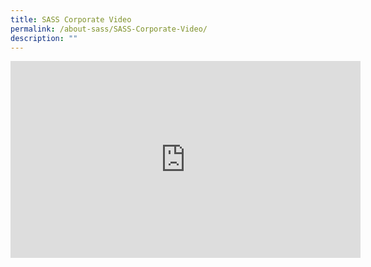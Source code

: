 ```yaml
---
title: SASS Corporate Video
permalink: /about-sass/SASS-Corporate-Video/
description: ""
---
```

<iframe width="560" height="315" src="https://www.youtube.com/embed/thMtuAeAmko" title="YouTube video player" frameborder="0" allow="accelerometer; autoplay; clipboard-write; encrypted-media; gyroscope; picture-in-picture" allowfullscreen></iframe>